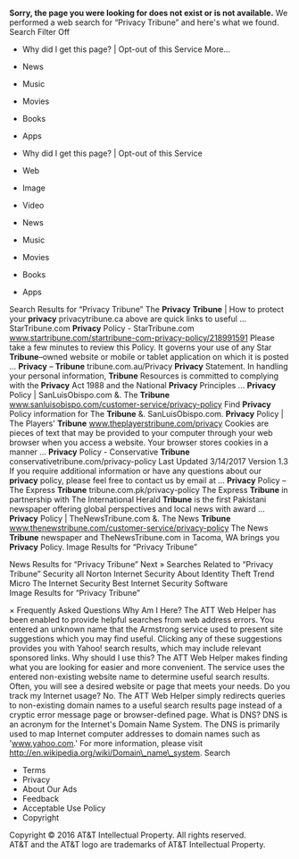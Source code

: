 **Sorry, the page you were looking for does not exist or is not available.** We performed a web search for “Privacy Tribune” and here's what we found. Search Filter Off

*   Why did I get this page? | Opt-out of this Service
More...

*   News
*   Music
*   Movies
*   Books
*   Apps
*   Why did I get this page? | Opt-out of this Service

*   Web
*   Image
*   Video
*   News
*   Music
*   Movies
*   Books
*   Apps

Search Results for “Privacy Tribune” The **Privacy** **Tribune** | How to protect your **privacy** privacytribune.ca above are quick links to useful ... StarTribune.com **Privacy** Policy - StarTribune.com www.startribune.com/startribune-com-privacy-policy/218991591 Please take a few minutes to review this Policy. It governs your use of any Star **Tribune**–owned website or mobile or tablet application on which it is posted ... **Privacy** – **Tribune** tribune.com.au/Privacy **Privacy** Statement. In handling your personal information, **Tribune** Resources is committed to complying with the **Privacy** Act 1988 and the National **Privacy** Principles ... **Privacy** Policy | SanLuisObispo.com &. The **Tribune** www.sanluisobispo.com/customer-service/privacy-policy Find **Privacy** Policy information for The **Tribune** &. SanLuisObispo.com. **Privacy** Policy | The Players' **Tribune** www.theplayerstribune.com/privacy Cookies are pieces of text that may be provided to your computer through your web browser when you access a website. Your browser stores cookies in a manner ... **Privacy** Policy - Conservative **Tribune** conservativetribune.com/privacy-policy Last Updated 3/14/2017 Version 1.3 If you require additional information or have any questions about our **privacy** policy, please feel free to contact us by email at ... **Privacy** Policy – The Express **Tribune** tribune.com.pk/privacy-policy The Express **Tribune** in partnership with The International Herald **Tribune** is the first Pakistani newspaper offering global perspectives and local news with award ... **Privacy** Policy | TheNewsTribune.com &. The News **Tribune** www.thenewstribune.com/customer-service/privacy-policy The News **Tribune** newspaper and TheNewsTribune.com in Tacoma, WA brings you **Privacy** Policy. Image Results for “Privacy Tribune”

News Results for “Privacy Tribune” Next » Searches Related to “Privacy Tribune” Security all Norton Internet Security About Identity Theft Trend Micro The Internet Security Best Internet Security Software  
Image Results for “Privacy Tribune”

× Frequently Asked Questions Why Am I Here? The ATT Web Helper has been enabled to provide helpful searches from web address errors. You entered an unknown name that the Armstrong service used to present site suggestions which you may find useful. Clicking any of these suggestions provides you with Yahoo! search results, which may include relevant sponsored links. Why should I use this? The ATT Web Helper makes finding what you are looking for easier and more convenient. The service uses the entered non-existing website name to determine useful search results. Often, you will see a desired website or page that meets your needs. Do you track my Internet usage? No. The ATT Web Helper simply redirects queries to non-existing domain names to a useful search results page instead of a cryptic error message page or browser-defined page. What is DNS? DNS is an acronym for the Internet's Domain Name System. The DNS is primarily used to map Internet computer addresses to domain names such as 'www.yahoo.com.' For more information, please visit http://en.wikipedia.org/wiki/Domain\_name\_system. Search

*   Terms
*   Privacy
*   About Our Ads
*   Feedback
*   Acceptable Use Policy
*   Copyright

Copyright © 2016 AT&T Intellectual Property. All rights reserved.  
AT&T and the AT&T logo are trademarks of AT&T Intellectual Property.